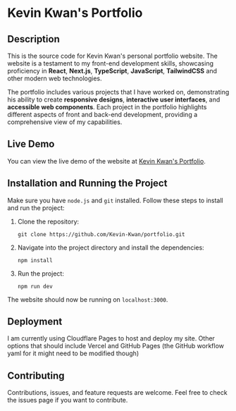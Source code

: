 # Kevin Kwan's Portfolio

## Description

This is the source code for Kevin Kwan's personal portfolio website. The website is a testament to my front-end development skills, showcasing proficiency in **React**, **Next.js**, **TypeScript**, **JavaScript**, **TailwindCSS** and other modern web technologies. 

The portfolio includes various projects that I have worked on, demonstrating his ability to create **responsive designs**, **interactive user interfaces**, and **accessible web components**. Each project in the portfolio highlights different aspects of front and back-end development, providing a comprehensive view of my capabilities.

## Live Demo

You can view the live demo of the website at [Kevin Kwan's Portfolio](https://kevin-kwan.tech).

## Installation and Running the Project

Make sure you have ``node.js`` and ``git`` installed. 
Follow these steps to install and run the project:

1. Clone the repository:
    ```
    git clone https://github.com/Kevin-Kwan/portfolio.git
    ```
2. Navigate into the project directory and install the dependencies:
    ```
    npm install
    ```
3. Run the project:
    ```
    npm run dev
    ```
The website should now be running on `localhost:3000`.

## Deployment
I am currently using Cloudflare Pages to host and deploy my site.
Other options that should include Vercel and GitHub Pages (the GitHub workflow yaml for it might need to be modified though)

## Contributing

Contributions, issues, and feature requests are welcome. Feel free to check the issues page if you want to contribute.
